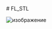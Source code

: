 #   F L _ S T L 

![изображение](https://github.com/vbifrhen/FL_STL/assets/63012247/6c015bd4-7531-4359-a3e6-545ec00235a5)

